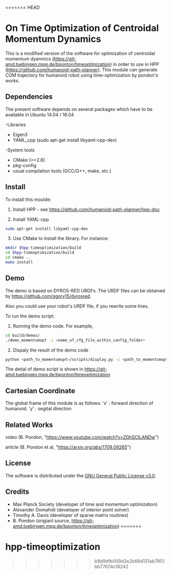 <<<<<<< HEAD
# On Time Optimization of Centroidal Momentum Dynamics

This is a modified version of the software for optimization of centroidal momentum dyanmics (https://git-amd.tuebingen.mpg.de/bponton/timeoptimization) in order to use in HPP (https://github.com/humanoid-path-planner). This module can generate COM trajectory for humanoid robot using time-optimization by pondon's works.

Dependencies
----
The present software depends on several packages which have to be available in Ubuntu 14.04 / 16.04

-Libraries
  - Eigen3
  - YAML_cpp (sudo apt-get install libyaml-cpp-dev)

-System tools
   - CMake (>=2.6)
   - pkg-config
   - usual compilation tools (GCC/G++, make, etc.)

Install
----
To install this moulde: 

  1. Install HPP 
	- see https://github.com/humanoid-path-planner/hpp-doc
	
  2. Install YAML-cpp
   ```bash
   sudo apt-get install libyaml-cpp-dev
   ```
  3. Use CMake to install the library. For instance:
   ```bash
   mkdir $hpp-timeoptimization/build
   cd $hpp-timeoptimization/build
   cd cmake ..
   make install
   ```
 
Demo
----
The demo is based on DYROS-RED URDFs. The URDF files can be obtained by https://github.com/ggory15/dyrosred.

Also you could use your robot's URDF file, if you rewrite some lines. 

To run the demo script: 

  1. Running the demo code. For example,
  ```bash
  cd build/demos/
  ./demo_momentumopt -i <name_of_cfg_file_within_config_folder>
  ```
  
  2. Dispaly the result of the demo code
  ```bash 
  python <path_to_momentumopt>/scripts/display.py -i <path_to_momentumopt>/config/<name_of_cfg_file_within_config_folder>_results.yaml
  ```
  
 The detial of demo script is shown in https://git-amd.tuebingen.mpg.de/bponton/timeoptimization

Cartesian Coordinate
----
The global frame of this module is as follows:
'x' : forward direction of humanoid.
'y' : segital direction

Related Works
----
video (B. Pondon, "https://www.youtube.com/watch?v=ZGhSCILANDw")

article (B. Pondon et al, "https://arxiv.org/abs/1709.09265")


License
----
The software is distributed under the [GNU General Public License v3.0](http://www.gnu.org/copyleft/gpl.html).

Credits
----

+ Max Planck Society (developer of time and momentum optimization)
+ Alexander Domahidi (developer of interior point solver)
+ Timothy A. Davis (developer of sparse matrix routines)
+ B. Pondon (origianl source, https://git-amd.tuebingen.mpg.de/bponton/timeoptimization)
=======
# hpp-timeoptimization
>>>>>>> b9d9dfb009d2e2b66d131ab7951bb77674c18242
